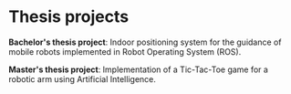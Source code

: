 # Thesis projects

**Bachelor's thesis project**: Indoor positioning system for the guidance of mobile robots implemented in Robot Operating System (ROS).

**Master's thesis project**: Implementation of a Tic-Tac-Toe game for a robotic arm using Artificial Intelligence.
